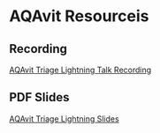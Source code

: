 # AQAvit Resourceis

## Recording
[AQAvit Triage Lightning Talk Recording](https://www.youtube.com/watch?v=TWD_b8cwIVg)

## PDF Slides
[AQAvit Triage Lightning Slides](https://github.com/adoptium/aqa-tests/files/15349378/AQAvitTriageLightningSlides.pdf)
